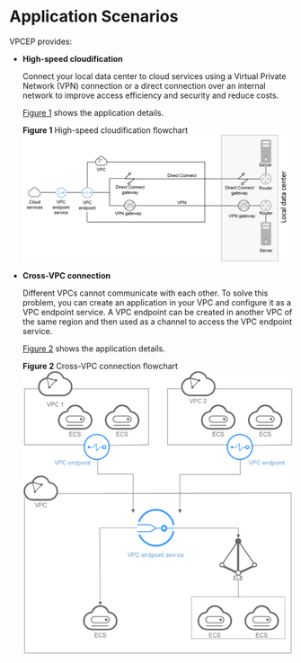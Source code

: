 # Application Scenarios<a name="en-us_topic_0131645196"></a>

VPCEP provides:

-   **High-speed cloudification**

    Connect your local data center to cloud services using a Virtual Private Network \(VPN\) connection or a direct connection over an internal network to improve access efficiency and security and reduce costs.

    [Figure 1](#fig20412453115613)  shows the application details. 

    **Figure  1**  High-speed cloudification flowchart<a name="fig20412453115613"></a>  
    ![](/vpcep/user-guide/figures/high-speed-cloudification-flowchart.png "high-speed-cloudification-flowchart")

-   **Cross-VPC connection**

    Different VPCs cannot communicate with each other. To solve this problem, you can create an application in your VPC and configure it as a VPC endpoint service. A VPC endpoint can be created in another VPC of the same region and then used as a channel to access the VPC endpoint service.

    [Figure 2](#fig8413145311561)  shows the application details. 

    **Figure  2**  Cross-VPC connection flowchart<a name="fig8413145311561"></a>  
    ![](/vpcep/user-guide/figures/cross-vpc-connection-flowchart.png "cross-vpc-connection-flowchart")


